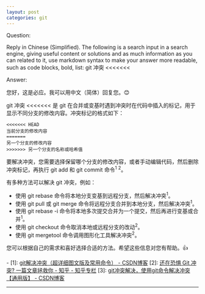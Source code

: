 ```yaml
---
layout: post
categories: git
---
```

Question:

Reply in Chinese (Simplified).
The following is a search input in a search engine, giving useful content or solutions and as much information as you can related to it, use markdown syntax to make your answer more readable, such as code blocks, bold, list:
git 冲突 <<<<<<<

Answer:

您好，这是必应。我可以用中文（简体）回复您。😊

git 冲突 <<<<<<< 是 git 在合并或变基时遇到冲突时在代码中插入的标记，用于显示不同分支的修改内容。冲突标记的格式如下：

```
<<<<<<< HEAD
当前分支的修改内容
=======
另一个分支的修改内容
>>>>>>> 另一个分支的名称或哈希值
```

要解决冲突，您需要选择保留哪个分支的修改内容，或者手动编辑代码，然后删除冲突标记，再执行 git add 和 git commit 命令<sup>1</sup> <sup>2</sup>。

有多种方法可以解决 git 冲突，例如：

- 使用 git rebase 命令将本地分支变基到远程分支，然后解决冲突<sup>1</sup>。
- 使用 git pull 或 git merge 命令将远程分支合并到本地分支，然后解决冲突<sup>1</sup>。
- 使用 git rebase -i 命令将本地多次提交合并为一个提交，然后再进行变基或合并<sup>1</sup>。
- 使用 git checkout 命令取消本地或远程分支的改动<sup>2</sup>。
- 使用 git mergetool 命令调用图形化工具解决冲突<sup>2</sup>。

您可以根据自己的需求和喜好选择合适的方法。希望这些信息对您有帮助。👍

\-
\[1]: [git解决冲突（超详细图文版及常用命令） - CSDN博客](https://blog.csdn.net/qq_44536533/article/details/123412327)
\[2]: [还在恐惧 Git 冲突? 一篇文章拯救你 - 知乎 - 知乎专栏](https://zhuanlan.zhihu.com/p/397267546)
\[3]: [git冲突解决，使用git命令解决冲突【通用版】 - CSDN博客](https://blog.csdn.net/Tomwildboar/article/details/118573555)

<hr/>

